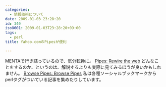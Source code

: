 ```yaml
---
categories:
  - 情報技術について
date: 2009-01-03 23:28:20
id: 340
iso8601: 2009-01-03T23:28:20+09:00
tags:
  - perl
title: Yahoo.comのPipesが便利

---
```


MENTAで行き詰っているので、気分転換に。
<a href="http://pipes.yahoo.com/pipes/">Pipes: Rewire the web</a>
どんなことをするのか、というのは、解説するよりも実際に見てみるほうが良いかもしれません。
<a href="http://pipes.yahoo.com/pipes/pipes.popular">Browse Pipes: Browse Pipes</a>
私は各種ソーシャルブックマークからperlタグがついている記事を集めたりしています。
    	